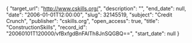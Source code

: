 {
  "target_url": "http://www.cskills.org/", 
  "description": "", 
  "end_date": null, 
  "date": "2006-01-01T12:00:00", 
  "slug": 32145519, 
  "subject": "Credit Crunch", 
  "publisher": "cskills.org", 
  "open_access": true, 
  "title": "ConstructionSkills", 
  "record_id": "20060101T120000/vfBxfgdBnFAlTh8JnSQGBQ==", 
  "start_date": null
}

